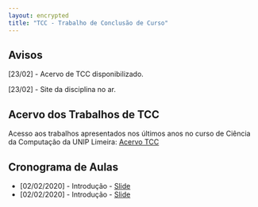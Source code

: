 ```yaml
---
layout: encrypted
title: "TCC - Trabalho de Conclusão de Curso"
---
```


## Avisos

[23/02] - Acervo de TCC disponibilizado.

[23/02] - Site da disciplina no ar.

## Acervo dos Trabalhos de TCC

Acesso aos trabalhos apresentados nos últimos anos no curso de Ciência da Computação da UNIP Limeira: <a href="/acervo">Acervo TCC</a>

## Cronograma de Aulas

- [02/02/2020] - Introdução - <a href="/atc/Aula1.pdf" target="_blank">Slide</a>
- [02/02/2020] - Introdução - <a href="/atc/Aula1.pdf" target="_blank">Slide</a>